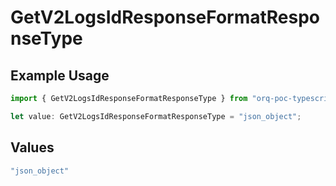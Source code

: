 # GetV2LogsIdResponseFormatResponseType

## Example Usage

```typescript
import { GetV2LogsIdResponseFormatResponseType } from "orq-poc-typescript-multi-env-version/models/operations";

let value: GetV2LogsIdResponseFormatResponseType = "json_object";
```

## Values

```typescript
"json_object"
```